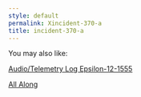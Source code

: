 ```yaml
---
style: default
permalink: Xincident-370-a
title: incident-370-a
---
```

You may also like:

[Audio/Telemetry Log Epsilon-12-1555](http://scp-wiki.net/transcript-epsilon-12-1555)

[All Along](http://scp-wiki.net/all-along)
